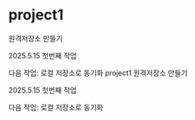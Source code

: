 # project1
원격저장소 만들기

2025.5.15 첫번째 작업

다음 작업: 로컬 저장소로 동기화 project1
원격저장소 만들기

2025.5.15 첫번째 작업

다음 작업: 로컬 저장소로 동기화
